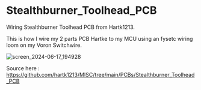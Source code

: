 # Stealthburner_Toolhead_PCB
Wiring Stealthburner Toolhead PCB from Hartk1213.

This is how I wire my 2 parts PCB Hartke to my MCU using an fysetc wiring loom on my Voron Switchwire.

![screen_2024-06-17_194928](https://github.com/Nicog77/Stealthburner_Toolhead_PCB/assets/77778171/855a5735-a177-42c5-bc15-3890d54ee25f)



Source here : https://github.com/hartk1213/MISC/tree/main/PCBs/Stealthburner_Toolhead_PCB
